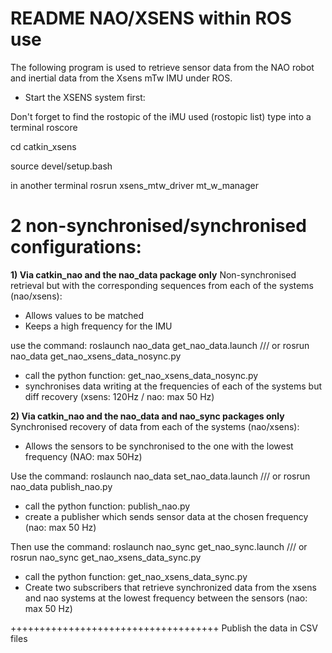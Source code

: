 # README NAO/XSENS within ROS use

The following program is used to retrieve sensor data from the NAO robot and inertial data from the Xsens mTw IMU under ROS.

- Start the XSENS system first:

Don't forget to find the rostopic of the iMU used (rostopic list)
type into a terminal
roscore 

cd catkin_xsens

source devel/setup.bash

in another terminal
rosrun xsens_mtw_driver mt_w_manager


# 2 non-synchronised/synchronised configurations: 

**1) Via catkin_nao and the nao_data package only** 
Non-synchronised retrieval but with the corresponding sequences from each of the systems (nao/xsens):
- Allows values to be matched
- Keeps a high frequency for the IMU

use the command: roslaunch nao_data get_nao_data.launch /// or rosrun nao_data get_nao_xsens_data_nosync.py
- call the python function: get_nao_xsens_data_nosync.py
- synchronises data writing at the frequencies of each of the systems but diff recovery (xsens: 120Hz / nao: max 50 Hz)


**2) Via catkin_nao and the nao_data and nao_sync packages only**
Synchronised recovery of data from each of the systems (nao/xsens):
- Allows the sensors to be synchronised to the one with the lowest frequency (NAO: max 50Hz)

Use the command: roslaunch nao_data set_nao_data.launch /// or rosrun nao_data publish_nao.py
- call the python function: publish_nao.py
- create a publisher which sends sensor data at the chosen frequency (nao: max 50 Hz)

Then use the command: roslaunch nao_sync get_nao_sync.launch /// or rosrun nao_sync get_nao_xsens_data_sync.py
- call the python function: get_nao_xsens_data_sync.py
- Create two subscribers that retrieve synchronized data from the xsens and nao systems at the lowest frequency between the sensors (nao: max 50 Hz)


++++++++++++++++++++++++++++++++++++ Publish the data in CSV files
